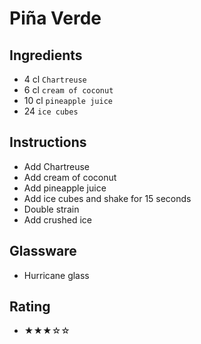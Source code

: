 # Piña Verde

## Ingredients
- 4 cl `Chartreuse`
- 6 cl `cream of coconut`
- 10 cl `pineapple juice`
- 24 `ice cubes`

## Instructions
- Add Chartreuse
- Add cream of coconut
- Add pineapple juice
- Add ice cubes and shake for 15 seconds
- Double strain
- Add crushed ice

## Glassware
- Hurricane glass

## Rating
- ★★★☆☆
